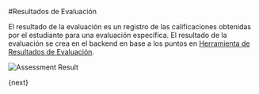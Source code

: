 <!-- add-breadcrumbs -->
#Resultados de Evaluación

El resultado de la evaluación es un registro de las calificaciones obtenidas por el estudiante para una evaluación específica. El resultado de la evaluación se crea en el backend en base a los puntos en [Herramienta de Resultados de Evaluación](/docs/user/manual/es/education/assessment/assessment_result_tool.html).

<img class="screenshot" alt="Assessment Result" src="{{docs_base_url}}/assets/img/education/assessment/assessment-result.png">

{next}
